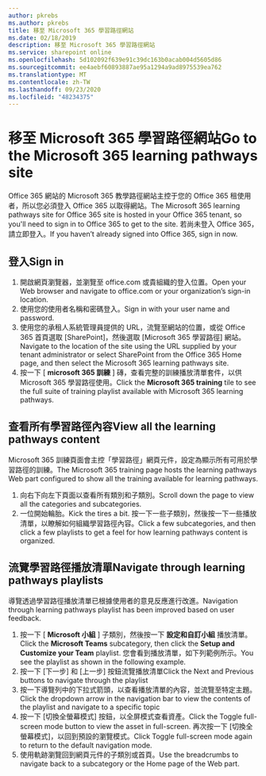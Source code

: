 ```yaml
---
author: pkrebs
ms.author: pkrebs
title: 移至 Microsoft 365 學習路徑網站
ms.date: 02/18/2019
description: 移至 Microsoft 365 學習路徑網站
ms.service: sharepoint online
ms.openlocfilehash: 5d102092f639e91c39dc163b0acab004d5605d86
ms.sourcegitcommit: ee4aebf60893887ae95a1294a9ad8975539ea762
ms.translationtype: MT
ms.contentlocale: zh-TW
ms.lasthandoff: 09/23/2020
ms.locfileid: "48234375"
---
```

# <a name="go-to-the-microsoft-365-learning-pathways-site"></a><span data-ttu-id="35b90-103">移至 Microsoft 365 學習路徑網站</span><span class="sxs-lookup"><span data-stu-id="35b90-103">Go to the Microsoft 365 learning pathways site</span></span>

<span data-ttu-id="35b90-104">Office 365 網站的 Microsoft 365 教學路徑網站主控于您的 Office 365 租使用者，所以您必須登入 Office 365 以取得網站。</span><span class="sxs-lookup"><span data-stu-id="35b90-104">The Microsoft 365 learning pathways site for Office 365 site is hosted in your Office 365 tenant, so you'll need to sign in to Office 365 to get to the site.</span></span> <span data-ttu-id="35b90-105">若尚未登入 Office 365，請立即登入。</span><span class="sxs-lookup"><span data-stu-id="35b90-105">If you haven’t already signed into Office 365, sign in now.</span></span> 

## <a name="sign-in"></a><span data-ttu-id="35b90-106">登入</span><span class="sxs-lookup"><span data-stu-id="35b90-106">Sign in</span></span>  

1.  <span data-ttu-id="35b90-107">開啟網頁瀏覽器，並瀏覽至 office.com 或貴組織的登入位置。</span><span class="sxs-lookup"><span data-stu-id="35b90-107">Open your Web browser and navigate to office.com or your organization’s sign-in location.</span></span> 
2.  <span data-ttu-id="35b90-108">使用您的使用者名稱和密碼登入。</span><span class="sxs-lookup"><span data-stu-id="35b90-108">Sign in with your user name and password.</span></span>
3.  <span data-ttu-id="35b90-109">使用您的承租人系統管理員提供的 URL，流覽至網站的位置，或從 Office 365 首頁選取 [SharePoint]，然後選取 [Microsoft 365 學習路徑] 網站。</span><span class="sxs-lookup"><span data-stu-id="35b90-109">Navigate to the location of the site using the URL supplied by your tenant administrator or select SharePoint from the Office 365 Home page, and then select the Microsoft 365 learning pathways site.</span></span> 
5. <span data-ttu-id="35b90-110">按一下 [ **microsoft 365 訓練** ] 磚，查看完整的訓練播放清單套件，以供 Microsoft 365 學習路徑使用。</span><span class="sxs-lookup"><span data-stu-id="35b90-110">Click the **Microsoft 365 training** tile to see the full suite of training playlist available with Microsoft 365 learning pathways.</span></span> 

## <a name="view-all-the-learning-pathways-content"></a><span data-ttu-id="35b90-111">查看所有學習路徑內容</span><span class="sxs-lookup"><span data-stu-id="35b90-111">View all the learning pathways content</span></span>
<span data-ttu-id="35b90-112">Microsoft 365 訓練頁面會主控「學習路徑」網頁元件，設定為顯示所有可用於學習路徑的訓練。</span><span class="sxs-lookup"><span data-stu-id="35b90-112">The Microsoft 365 training page hosts the learning pathways Web part configured to show all the training available for learning pathways.</span></span> 

1. <span data-ttu-id="35b90-113">向右下向左下頁面以查看所有類別和子類別。</span><span class="sxs-lookup"><span data-stu-id="35b90-113">Scroll down the page to view all the categories and subcategories.</span></span>
2. <span data-ttu-id="35b90-114">一位開始輪胎。</span><span class="sxs-lookup"><span data-stu-id="35b90-114">Kick the tires a bit.</span></span> <span data-ttu-id="35b90-115">按一下一些子類別，然後按一下一些播放清單，以瞭解如何組織學習路徑內容。</span><span class="sxs-lookup"><span data-stu-id="35b90-115">Click a few subcategories, and then click a few playlists to get a feel for how learning pathways content is organized.</span></span> 

## <a name="navigate-through-learning-pathways-playlists"></a><span data-ttu-id="35b90-116">流覽學習路徑播放清單</span><span class="sxs-lookup"><span data-stu-id="35b90-116">Navigate through learning pathways playlists</span></span>
<span data-ttu-id="35b90-117">導覽透過學習路徑播放清單已根據使用者的意見反應進行改進。</span><span class="sxs-lookup"><span data-stu-id="35b90-117">Navigation through learning pathways playlist has been improved based on user feedback.</span></span> 

1. <span data-ttu-id="35b90-118">按一下 [ **Microsoft 小組** ] 子類別，然後按一下 **設定和自訂小組** 播放清單。</span><span class="sxs-lookup"><span data-stu-id="35b90-118">Click the **Microsoft Teams** subcategory, then click the **Setup and Customize your Team** playlist.</span></span> <span data-ttu-id="35b90-119">您會看到播放清單，如下列範例所示。</span><span class="sxs-lookup"><span data-stu-id="35b90-119">You see the playlist as shown in the following example.</span></span>
2. <span data-ttu-id="35b90-120">按一下 [下一步] 和 [上一步] 按鈕流覽播放清單</span><span class="sxs-lookup"><span data-stu-id="35b90-120">Click the Next and Previous buttons to navigate through the playlist</span></span>
3. <span data-ttu-id="35b90-121">按一下導覽列中的下拉式箭頭，以查看播放清單的內容，並流覽至特定主題。</span><span class="sxs-lookup"><span data-stu-id="35b90-121">Click the dropdown arrow in the navigation bar to view the contents of the playlist and navigate to a specific topic</span></span>
4. <span data-ttu-id="35b90-122">按一下 [切換全螢幕模式] 按鈕，以全屏模式查看資產。</span><span class="sxs-lookup"><span data-stu-id="35b90-122">Click the Toggle full-screen mode button to view the asset in full-screen.</span></span> <span data-ttu-id="35b90-123">再次按一下 [切換全螢幕模式]，以回到預設的瀏覽模式。</span><span class="sxs-lookup"><span data-stu-id="35b90-123">Click Toggle full-screen mode again to return to the default navigation mode.</span></span>
5. <span data-ttu-id="35b90-124">使用軌跡瀏覽回到網頁元件的子類別或首頁。</span><span class="sxs-lookup"><span data-stu-id="35b90-124">Use the breadcrumbs to navigate back to a subcategory or the Home page of the Web part.</span></span>  


